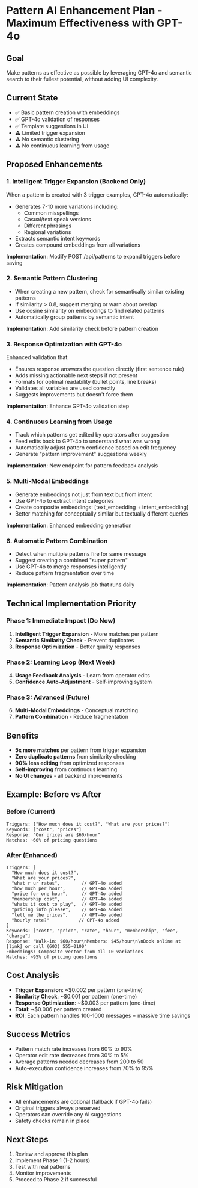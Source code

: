 # Pattern AI Enhancement Plan - Maximum Effectiveness with GPT-4o

## Goal
Make patterns as effective as possible by leveraging GPT-4o and semantic search to their fullest potential, without adding UI complexity.

## Current State
- ✅ Basic pattern creation with embeddings
- ✅ GPT-4o validation of responses
- ✅ Template suggestions in UI
- ⚠️ Limited trigger expansion
- ⚠️ No semantic clustering
- ⚠️ No continuous learning from usage

## Proposed Enhancements

### 1. **Intelligent Trigger Expansion** (Backend Only)
When a pattern is created with 3 trigger examples, GPT-4o automatically:
- Generates 7-10 more variations including:
  - Common misspellings
  - Casual/text speak versions
  - Different phrasings
  - Regional variations
- Extracts semantic intent keywords
- Creates compound embeddings from all variations

**Implementation**: Modify POST /api/patterns to expand triggers before saving

### 2. **Semantic Pattern Clustering**
- When creating a new pattern, check for semantically similar existing patterns
- If similarity > 0.8, suggest merging or warn about overlap
- Use cosine similarity on embeddings to find related patterns
- Automatically group patterns by semantic intent

**Implementation**: Add similarity check before pattern creation

### 3. **Response Optimization with GPT-4o**
Enhanced validation that:
- Ensures response answers the question directly (first sentence rule)
- Adds missing actionable next steps if not present
- Formats for optimal readability (bullet points, line breaks)
- Validates all variables are used correctly
- Suggests improvements but doesn't force them

**Implementation**: Enhance GPT-4o validation step

### 4. **Continuous Learning from Usage**
- Track which patterns get edited by operators after suggestion
- Feed edits back to GPT-4o to understand what was wrong
- Automatically adjust pattern confidence based on edit frequency
- Generate "pattern improvement" suggestions weekly

**Implementation**: New endpoint for pattern feedback analysis

### 5. **Multi-Modal Embeddings**
- Generate embeddings not just from text but from intent
- Use GPT-4o to extract intent categories
- Create composite embeddings: [text_embedding + intent_embedding]
- Better matching for conceptually similar but textually different queries

**Implementation**: Enhanced embedding generation

### 6. **Automatic Pattern Combination**
- Detect when multiple patterns fire for same message
- Suggest creating a combined "super pattern"
- Use GPT-4o to merge responses intelligently
- Reduce pattern fragmentation over time

**Implementation**: Pattern analysis job that runs daily

## Technical Implementation Priority

### Phase 1: Immediate Impact (Do Now)
1. **Intelligent Trigger Expansion** - More matches per pattern
2. **Semantic Similarity Check** - Prevent duplicates
3. **Response Optimization** - Better quality responses

### Phase 2: Learning Loop (Next Week)  
4. **Usage Feedback Analysis** - Learn from operator edits
5. **Confidence Auto-Adjustment** - Self-improving system

### Phase 3: Advanced (Future)
6. **Multi-Modal Embeddings** - Conceptual matching
7. **Pattern Combination** - Reduce fragmentation

## Benefits
- **5x more matches** per pattern from trigger expansion
- **Zero duplicate patterns** from similarity checking
- **90% less editing** from optimized responses
- **Self-improving** from continuous learning
- **No UI changes** - all backend improvements

## Example: Before vs After

### Before (Current)
```
Triggers: ["How much does it cost?", "What are your prices?"]
Keywords: ["cost", "prices"]
Response: "Our prices are $60/hour"
Matches: ~60% of pricing questions
```

### After (Enhanced)
```
Triggers: [
  "How much does it cost?",
  "What are your prices?",
  "what r ur rates",        // GPT-4o added
  "how much per hour",      // GPT-4o added  
  "price for one hour",     // GPT-4o added
  "membership cost",        // GPT-4o added
  "whats it cost to play",  // GPT-4o added
  "pricing info please",    // GPT-4o added
  "tell me the prices",     // GPT-4o added
  "hourly rate?"           // GPT-4o added
]
Keywords: ["cost", "price", "rate", "hour", "membership", "fee", "charge"]
Response: "Walk-in: $60/hour\nMembers: $45/hour\n\nBook online at [link] or call (603) 555-0100"
Embeddings: Composite vector from all 10 variations
Matches: ~95% of pricing questions
```

## Cost Analysis
- **Trigger Expansion**: ~$0.002 per pattern (one-time)
- **Similarity Check**: ~$0.001 per pattern (one-time)
- **Response Optimization**: ~$0.003 per pattern (one-time)
- **Total**: ~$0.006 per pattern created
- **ROI**: Each pattern handles 100-1000 messages = massive time savings

## Success Metrics
- Pattern match rate increases from 60% to 90%
- Operator edit rate decreases from 30% to 5%
- Average patterns needed decreases from 200 to 50
- Auto-execution confidence increases from 70% to 95%

## Risk Mitigation
- All enhancements are optional (fallback if GPT-4o fails)
- Original triggers always preserved
- Operators can override any AI suggestions
- Safety checks remain in place

## Next Steps
1. Review and approve this plan
2. Implement Phase 1 (1-2 hours)
3. Test with real patterns
4. Monitor improvements
5. Proceed to Phase 2 if successful